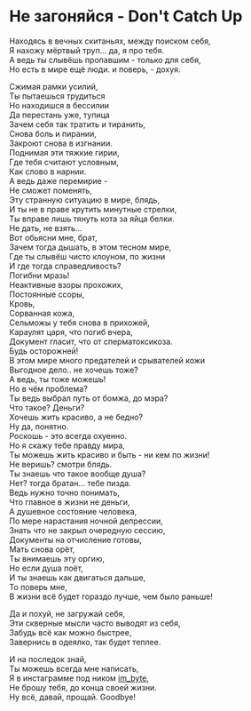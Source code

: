 # Не загоняйся - Don't Catch Up

Находясь в вечных скитаньях, между поиском себя, \
Я нахожу мёртвый труп... да, я про тебя. \
А ведь ты слывёшь пропавшим - только для себя, \
Но есть в мире ещё люди. и поверь, - дохуя.

Сжимая рамки усилий, \
Ты пытаешься трудиться \
Но находишся в бессилии \
Да перестань уже, тупица \
Зачем себя так тратить и тиранить, \
Снова боль и пирании, \
Закроют снова в изгнании. \
Поднимая эти тяжкие гирии, \
Где тебя считают условным, \
Как слово в нарнии. \
А ведь даже перемирие - \
Не сможет поменять, \
Эту странную ситуацию в мире, блядь, \
И ты не в праве крутить минутные стрелки, \
Ты вправе лишь тянуть кота за яйца белки. \
Не дать, не взять... \
Вот обьясни мне, брат, \
Зачем тогда дышать, в этом тесном мире, \
Где ты слывёш чисто клоуном, по жизни \
И где тогда справедливость? \
Погибни мразь! \
Неактивные взоры прохожих, \
Постоянные ссоры, \
Кровь, \
Сорванная кожа, \
Сельможы у тебя снова в прихожей, \
Караулят царя, что погиб вчера, \
Документ гласит, что от сперматоксикоза. \
Будь осторожней! \
В этом мире много предателей и срывателей кожи \
Выгодное дело.. не хочешь тоже? \
А ведь, ты тоже можешь! \
Но в чём проблема? \
Ты ведь выбрал путь от бомжа, до мэра? \
Что такое? Деньги? \
Хочешь жить красиво, а не бедно? \
Ну да, понятно. \
Роскошь - это всегда охуенно. \
Но я скажу тебе правду мира, \
Ты можешь жить красиво и быть - ни кем по жизни! \
Не веришь? смотри блядь. \
Ты знаешь что такое вообще душа? \
Нет? тогда братан... тебе пизда. \
Ведь нужно точно понимать, \
Что главное в жизни не деньги, \
А душевное состояние человека, \
По мере нарастания ночной депрессии, \
Знать что не закрыл очередную сессию, \
Документы на отчисление готовы, \
Мать снова орёт, \
Ты внимаешь эту оргию, \
Но если душа поёт, \
И ты знаешь как двигаться дальше, \
То поверь мне, \
В жизни всё будет гораздо лучше, чем было раньше! 

Да и похуй, не загружай себя, \
Эти скверные мысли часто выводят из себя, \
Забудь всё как можно быстрее, \
Завернись в одеялко, так будет теплее. 

И на последок знай, \
Ты можешь всегда мне написать, \
Я в инстаграмме под ником [im_byte](https://instagram.com/im_byte), \
Не брошу тебя, до конца своей жизни. \
Ну всё, давай, прощай. Goodbye!
